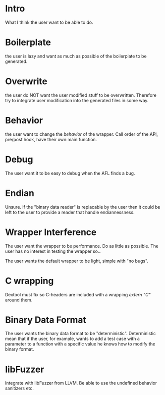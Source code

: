 # Intro

What I think the user want to be able to do.

# Boilerplate

the user is lazy and want as much as possible of the boilerplate to be generated.

# Overwrite

the user do NOT want the user modified stuff to be overwritten.
Therefore try to integrate user modification into the generated files in some way.

# Behavior

the user want to change the _behavior_ of the wrapper.
Call order of the API, pre/post hook, have their own main function.

# Debug

The user want it to be easy to debug when the AFL finds a bug.

# Endian

Unsure. If the "binary data reader" is replacable by the user then it could be
left to the user to provide a reader that handle endiannessness.

# Wrapper Interference

The user want the wrapper to be performance. Do as little as possible.
    The user has no interest in testing the wrapper so...

The user wants the default wrapper to be light, simple with "no bugs".

# C wrapping

Dextool must fix so C-headers are included with a wrapping _extern "C"_ around
them.

# Binary Data Format

The user wants the binary data format to be "deterministic".
Deterministic mean that if the user, for example, wants to add a test case with
a parameter to a function with a specific value he knows how to modify the
binary format.

# libFuzzer

Integrate with libFuzzer from LLVM.
Be able to use the undefined behavior sanitizers etc.
